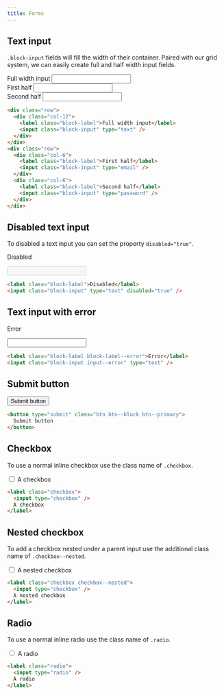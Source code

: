 ```yaml
---
title: Forms
---
```


## Text input

`.block-input` fields will fill the width of their container. Paired with our grid system, we can easily create full and half width input fields.

<div class="row">
  <div class="col-12">
    <label class="block-label">Full width input</label>
    <input class="block-input" type="text" />
  </div>
</div>
<div class="row">
  <div class="col-6">
    <label class="block-label">First half</label>
    <input class="block-input" type="email" />
  </div>
  <div class="col-6">
    <label class="block-label">Second half</label>
    <input class="block-input" type="password" />
  </div>
</div>

```html
<div class="row">
  <div class="col-12">
    <label class="block-label">Full width input</label>
    <input class="block-input" type="text" />
  </div>
</div>
<div class="row">
  <div class="col-6">
    <label class="block-label">First half</label>
    <input class="block-input" type="email" />
  </div>
  <div class="col-6">
    <label class="block-label">Second half</label>
    <input class="block-input" type="password" />
  </div>
</div>
```

## Disabled text input

To disabled a text input you can set the property `disabled="true"`.

<label class="block-label">Disabled</label>

<input class="block-input" type="text" disabled="true" />

```html
<label class="block-label">Disabled</label>
<input class="block-input" type="text" disabled="true" />
```

## Text input with error

<label class="block-label block-label--error">Error</label>

<input class="block-input input--error" type="text" />

```html
<label class="block-label block-label--error">Error</label>
<input class="block-input input--error" type="text" />
```

## Submit button

<button type="submit" class="btn btn--block btn--primary">
  Submit button
</button>

```html
<button type="submit" class="btn btn--block btn--primary">
  Submit button
</button>
```

## Checkbox

To use a normal inline checkbox use the class name of `.checkbox`.

<label class="checkbox">
  <input type="checkbox" />
  A checkbox
</label>

```html
<label class="checkbox">
  <input type="checkbox" />
  A checkbox
</label>
```

## Nested checkbox

To add a checkbox nested under a parent input use the additional class name of `.checkbox--nested`.

<label class="checkbox checkbox--nested">
  <input type="checkbox" />
  A nested checkbox
</label>

```html
<label class="checkbox checkbox--nested">
  <input type="checkbox" />
  A nested checkbox
</label>
```

## Radio

To use a normal inline radio use the class name of `.radio`.

<label class="radio">
  <input type="radio" />
  A radio
</label>

```html
<label class="radio">
  <input type="radio" />
  A radio
</label>
```
